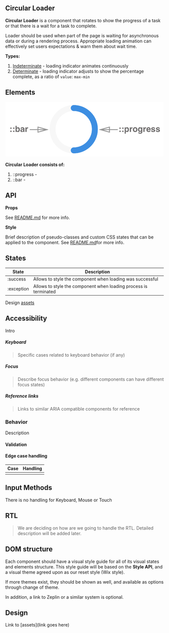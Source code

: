 ## Circular Loader

**Circular Loader** is a component that rotates to show the progress of a task or that there is a wait for a task to complete.

Loader should be used when part of the page is waiting for asynchronous data or during a rendering process. Appropriate loading animation can effectively set users expectations & warn them about wait time.

**Types:**

1. <u>Indeterminate</u> - loading indicator animates continuously
2. <u>Determinate</u> - loading indicator adjusts to show the percentage complete, as a ratio of `value`: `max-min`

## Elements

![elements](./assets/elements.png)

**Circular Loader consists of:** 

1. ::progress -  
2. ::bar - 

## API

**Props**

See [README.md]() for more info.

**Style**

Brief description of pseudo-classes and custom CSS states that can be applied to the component. See [README.md]()for more info.

## States

| State      | Description                              |
| ---------- | ---------------------------------------- |
| :success   | Allows to style the component when loading was successful |
| :exception | Allows to style the component when loading process is terminated |

Design [assets]()



## Accessibility

Intro

##### Keyboard

> Specific cases related to keyboard behavior (if any)

##### Focus

> Describe focus behavior (e.g. different components can have different focus states)

##### Reference links

> Links to similar ARIA compatible components for reference

### Behavior

Description

#### Validation

#### Edge case handling

| Case | Handling |
| ---- | -------- |
|      |          |

## Input Methods

There is no handling for Keyboard, Mouse or Touch

## RTL

> We are deciding on how are we going to handle the RTL. Detailed description will be added later.

## DOM structure

Each component should have a visual style guide for all of its visual states and elements structure. This style guide will be based on the **Style API**, and a visual theme agreed upon as our reset style (Wix style).

If more themes exist, they should be shown as well, and available as options through change of theme.

In addition, a link to Zeplin or a similar system is optional.

## Design

Link to [assets](link goes here)
